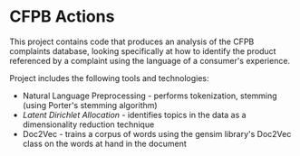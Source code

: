 # CFPB Actions
This project contains code that produces an analysis of the CFPB complaints database, looking specifically at how to identify the product referenced by a complaint using the language of a consumer's experience.

Project includes the following tools and technologies:
- Natural Language Preprocessing - performs tokenization, stemming (using Porter's stemming algorithm)
- _Latent Dirichlet Allocation_ - identifies topics in the data as a dimensionality reduction technique
- Doc2Vec - trains a corpus of words using the gensim library's Doc2Vec class on the words at hand in the document

